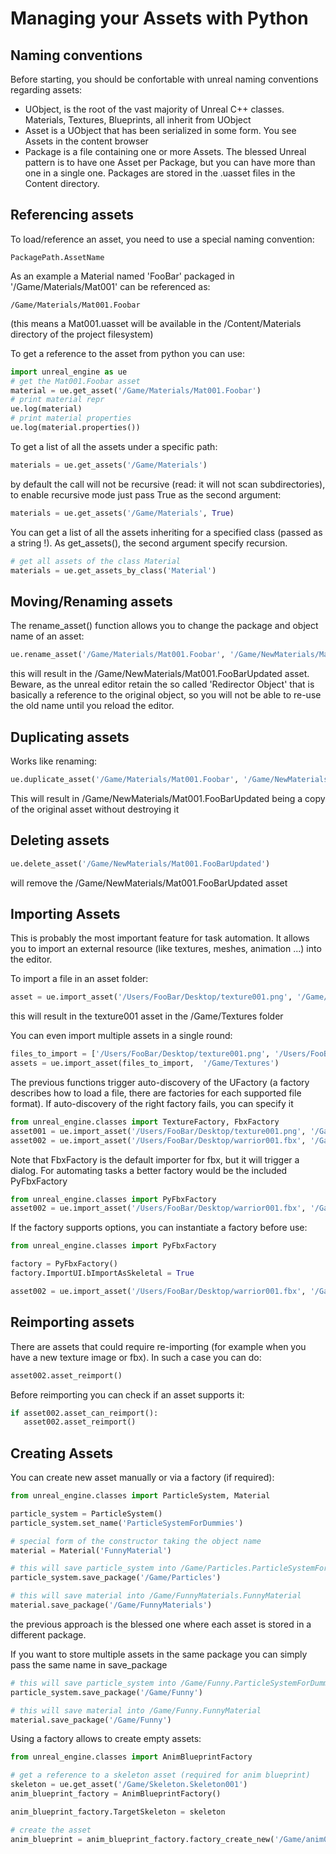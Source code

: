 Managing your Assets with Python
=

Naming conventions
-

Before starting, you should be confortable with unreal naming conventions regarding assets:

* UObject, is the root of the vast majority of Unreal C++ classes. Materials, Textures, Blueprints, all inherit from UObject
* Asset is a UObject that has been serialized in some form. You see Assets in the content browser
* Package is a file containing one or more Assets. The blessed Unreal pattern is to have one Asset per Package, but you can have more than one in a single one. Packages are stored in the .uasset files in the Content directory.


Referencing assets
-

To load/reference an asset, you need to use a special naming convention:

```
PackagePath.AssetName
```

As an example a Material named 'FooBar' packaged in '/Game/Materials/Mat001' can be referenced as:

```
/Game/Materials/Mat001.Foobar
```

(this means a Mat001.uasset will be available in the /Content/Materials directory of the project filesystem)


To get a reference to the asset from python you can use:

```py
import unreal_engine as ue
# get the Mat001.Foobar asset
material = ue.get_asset('/Game/Materials/Mat001.Foobar')
# print material repr
ue.log(material)
# print material properties
ue.log(material.properties())
```

To get a list of all the assets under a specific path:

```py
materials = ue.get_assets('/Game/Materials')
```

by default the call will not be recursive (read: it will not scan subdirectories), to enable recursive mode just pass True as the second argument:

```py
materials = ue.get_assets('/Game/Materials', True)
```

You can get a list of all the assets inheriting for a specified class (passed as a string !). As get_assets(), the second argument specify recursion.

```py
# get all assets of the class Material
materials = ue.get_assets_by_class('Material')
```

Moving/Renaming assets
-

The rename_asset() function allows you to change the package and object name of an asset:

```py
ue.rename_asset('/Game/Materials/Mat001.Foobar', '/Game/NewMaterials/Mat001', 'FooBarUpdated')
```

this will result in the /Game/NewMaterials/Mat001.FooBarUpdated asset. Beware, as the unreal editor retain the so called 'Redirector Object' that is basically a reference to the original object, so you will not be able to re-use the old name until you reload the editor.

Duplicating assets
-

Works like renaming:

```py
ue.duplicate_asset('/Game/Materials/Mat001.Foobar', '/Game/NewMaterials/Mat001', 'FooBarUpdated')
```

This will result in /Game/NewMaterials/Mat001.FooBarUpdated being a copy of the original asset without destroying it

Deleting assets
-

```py
ue.delete_asset('/Game/NewMaterials/Mat001.FooBarUpdated')
```

will remove the /Game/NewMaterials/Mat001.FooBarUpdated asset


Importing Assets
-

This is probably the most important feature for task automation. It allows you to import an external resource (like textures, meshes, animation ...) into the editor.

To import a file in an asset folder:

```py
asset = ue.import_asset('/Users/FooBar/Desktop/texture001.png', '/Game/Textures')
```

this will result in the texture001 asset in the /Game/Textures folder

You can even import multiple assets in a single round:

```py
files_to_import = ['/Users/FooBar/Desktop/texture001.png', '/Users/FooBar/Desktop/texture002.png', '/Users/FooBar/Desktop/texture001.png', '/Users/FooBar/Desktop/texture003,png']
assets = ue.import_asset(files_to_import,  '/Game/Textures')
```

The previous functions trigger auto-discovery of the UFactory (a factory describes how to load a file, there are factories for each supported file format). If auto-discovery of the right factory fails, you can specify it

```py
from unreal_engine.classes import TextureFactory, FbxFactory
asset001 = ue.import_asset('/Users/FooBar/Desktop/texture001.png', '/Game/Textures', TextureFactory)
asset002 = ue.import_asset('/Users/FooBar/Desktop/warrior001.fbx', '/Game/Meshes', FbxFactory)
```

Note that FbxFactory is the default importer for fbx, but it will trigger a dialog. For automating tasks a better factory would be the included PyFbxFactory

```py
from unreal_engine.classes import PyFbxFactory
asset002 = ue.import_asset('/Users/FooBar/Desktop/warrior001.fbx', '/Game/Meshes', PyFbxFactory)
```

If the factory supports options, you can instantiate a factory before use:

```py
from unreal_engine.classes import PyFbxFactory

factory = PyFbxFactory()
factory.ImportUI.bImportAsSkeletal = True

asset002 = ue.import_asset('/Users/FooBar/Desktop/warrior001.fbx', '/Game/Meshes', factory)
```

Reimporting assets
-

There are assets that could require re-importing (for example when you have a new texture image or fbx). In such a case you can do:

```py
asset002.asset_reimport()
```

Before reimporting you can check if an asset supports it:

```py
if asset002.asset_can_reimport():
   asset002.asset_reimport()
```

Creating Assets
-

You can create new asset manually or via a factory (if required):

```py
from unreal_engine.classes import ParticleSystem, Material

particle_system = ParticleSystem()
particle_system.set_name('ParticleSystemForDummies')

# special form of the constructor taking the object name
material = Material('FunnyMaterial')

# this will save particle_system into /Game/Particles.ParticleSystemForDummies
particle_system.save_package('/Game/Particles')

# this will save material into /Game/FunnyMaterials.FunnyMaterial
material.save_package('/Game/FunnyMaterials')
```

the previous approach is the blessed one where each asset is stored in a different package.

If you want to store multiple assets in the same package you can simply pass the same name in save_package

```py
# this will save particle_system into /Game/Funny.ParticleSystemForDummies
particle_system.save_package('/Game/Funny')

# this will save material into /Game/Funny.FunnyMaterial
material.save_package('/Game/Funny')
```

Using a factory allows to create empty assets:

```py
from unreal_engine.classes import AnimBlueprintFactory

# get a reference to a skeleton asset (required for anim blueprint)
skeleton = ue.get_asset('/Game/Skeleton.Skeleton001')
anim_blueprint_factory = AnimBlueprintFactory()

anim_blueprint_factory.TargetSkeleton = skeleton

# create the asset
anim_blueprint = anim_blueprint_factory.factory_create_new('/Game/anim001')
```
